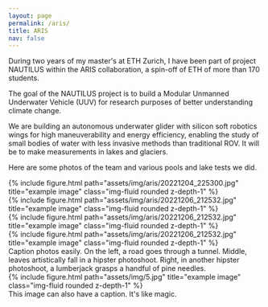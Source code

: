 ```yaml
---
layout: page
permalink: /aris/
title: ARIS
nav: false
---
```


During two years of my master's at ETH Zurich, I have been part of project NAUTILUS within the ARIS collaboration, a spin-off of ETH of more than 170 students. 

The goal of the NAUTILUS project is to build a Modular Unmanned Underwater Vehicle (UUV) for research purposes of better understanding climate change.

We are building an autonomous underwater glider with silicon soft robotics wings for high maneuverability and energy efficiency, enabling the study of small bodies of water with less invasive methods than traditional ROV. It will be to make measurements in lakes and glaciers. 

Here are some photos of the team and various pools and lake tests we did. 


<div class="container">
    <div class="row">
        <div class="col-lg mt-3 mt-md-0">
            {% include figure.html path="assets/img/aris/20221204_225300.jpg" title="example image" class="img-fluid rounded z-depth-1" %}
        </div>
    </div>
</div>

<div class="container">
    <div class="row">
        <div class="col-lg mt-3 mt-md-0">
            {% include figure.html path="assets/img/aris/20221206_212532.jpg" title="example image" class="img-fluid rounded z-depth-1" %}
        </div>
        <div class="col-lg mt-3 mt-md-0">
            {% include figure.html path="assets/img/aris/20221206_212532.jpg" title="example image" class="img-fluid rounded z-depth-1" %}
        </div>
        <div class="col-lg mt-3 mt-md-0">
            {% include figure.html path="assets/img/aris/20221206_212532.jpg" title="example image" class="img-fluid rounded z-depth-1" %}
        </div>
    </div>
</div>


<div class="caption">
    Caption photos easily. On the left, a road goes through a tunnel. Middle, leaves artistically fall in a hipster photoshoot. Right, in another hipster photoshoot, a lumberjack grasps a handful of pine needles.
</div>
<div class="row">
    <div class="col-sm mt-3 mt-md-0">
        {% include figure.html path="assets/img/5.jpg" title="example image" class="img-fluid rounded z-depth-1" %}
    </div>
</div>
<div class="caption">
    This image can also have a caption. It's like magic.
</div>
